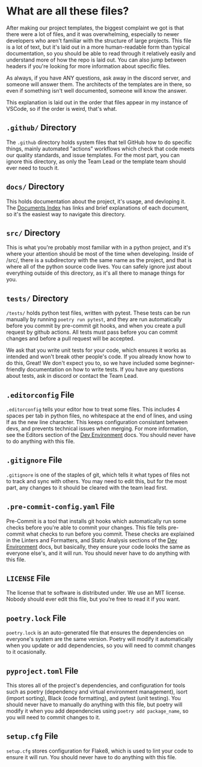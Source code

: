 # What are all these files?
After making our project templates, the biggest complaint we got is that there were a lot of files,
and it was overwhelming, especially to newer developers who aren't familiar with the structure of
large projects. This file is a lot of text, but it's laid out in a more human-readable form
than typical documentation, so you should be able to read through it relatively easily and understand
more of how the repo is laid out. You can also jump between headers if you're looking for more information
about specific files.

As always, if you have ANY questions, ask away in the discord server, and someone will answer them.
The architects of the templates are in there, so even if something isn't well documented, someone will
know the answer.

This explanation is laid out in the order that files appear in my instance of VSCode, so if the order is
weird, that's what.

## `.github/` Directory
The `.github` directory holds system files that tell GitHub how to do specific things, mainly automated
"actions" workflows which check that code meets our quality standards, and issue templates. For the most
part, you can ignore this directory, as only the Team Lead or the template team should ever need to touch it.

## `docs/` Directory
This holds documentation about the project, it's usage, and devloping it. The [Documents Index](INDEX.md)
has links and brief explanations of each document, so it's the easiest way to navigate this directory.

## `src/` Directory
This is what you're probably most familiar with in a python project, and it's where your attention should be
most of the time when developing. Inside of /src/, there is a subdirectory with the same name as the project,
and that is where all of the python source code lives. You can safely ignore just about everything outside of
this directory, as it's all there to manage things for you.

## `tests/` Directory
`/tests/` holds python test files, written with pytest. These tests can be run manually by running
`poetry run pytest`, and they are run automatically before you commit by pre-commit git hooks,
and when you create a pull request by github actions. All tests must pass before you can commit changes
and before a pull request will be accepted.

We ask that you write unit tests for your code, which ensures it works as intended and won't break other people's code.
If you already know how to do this, Great! We don't expect you to, so we have included some beginner-friendly documentation
on how to write tests. If you have any questions about tests, ask in discord or contact the Team Lead.

## `.editorconfig` File
`.editorconfig` tells your editor how to treat some files. This
includes 4 spaces per tab in python files, no whitespace at the end of lines, and using lf as the
new line character. This keeps configuration consistant between devs, and prevents technical issues when merging.
For more information, see the Editors section of the [Dev Environment](DEV_ENVIRONMENT.md) docs. You should never
have to do anything with this file.

## `.gitignore` File
`.gitignore` is one of the staples of git, which tells it what types of files not to track and sync with others.
You may need to edit this, but for the most part, any changes to it should be cleared with the team lead first.

## `.pre-commit-config.yaml` File
Pre-Commit is a tool that installs git hooks which automatically run some checks before you're able to commit your
changes. This file tells pre-commit what checks to run before you commit. These checks are explained in the Linters
and Formatters, and Static Analysis sections of the [Dev Environment](DEV_ENVIORNMENT.md) docs, but basically, they 
ensure your code looks the same as everyone else's, and it will run. You should never have to do anything with this file.

## `LICENSE` File
The license that te software is distributed under. We use an MIT license. Nobody should ever edit this file, but you're
free to read it if you want.

## `poetry.lock` File
`poetry.lock` is an auto-generated file that ensures the dependencies on everyone's system are the same version. Poetry
will modify it automatically when you update or add dependencies, so you will need to commit changes to it ocasionally.

## `pyproject.toml` File
This stores all of the project's dependencies, and configuration for tools such as poetry (dependency and virtual environment management),
isort (import sorting), Black (code formatting), and pytest (unit testing). You should never have to manually do anything with this file,
but poetry will modify it when you add dependencies using `poetry add package_name`, so you will need to commit changes to it.

## `setup.cfg` File
`setup.cfg` stores configuration for Flake8, which is used to lint your code to ensure it will run. You should never have to do
anything with this file.
